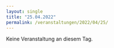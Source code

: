 ```yaml
---
layout: single
title: "25.04.2022"
permalink: /veranstaltungen/2022/04/25/
---
```


Keine Veranstaltung an diesem Tag.
